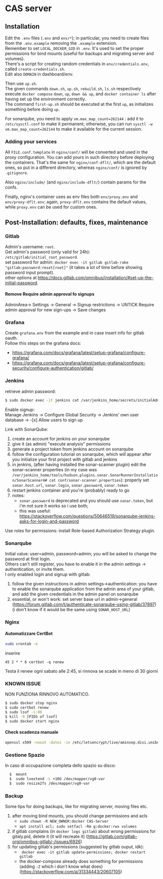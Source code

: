 # CAS server

## Installation
Edit the `.env` files (`.env` and `env/*`); in particular, you need to create files from the `.env.example` removing the `.example` extension.  
Remember to set `LOCAL_DOCKER_GID` in `.env`. It's used to set the proper permissions for bind mounts (useful for backups and migrating server and volumes).  
There's a script for creating random credentials in `env/credentials.env`, called `create-credentials.sh`.  
Edit also `DOMAIN` in dashboard/env.  

Then use `up.sh`.  
The given commands `down.sh`, `up.sh`, `rebuild.sh`, `ls.sh` respectively execute `docker compose` `down`, `up`, `down && up`, and `docker container ls` after having set up the environment correctly.  
The command `first-up.sh` should be executed at the first `up`, as initializes something before doing `up`.  

For sonarqube, you need to apply `vm.max_map_count=262144` : add it to `/etc/sysctl.conf` to make it permanent; otherwise, you can run `sysctl -w vm.max_map_count=262144` to make it available for the current session.  

### Adding your services

All `FILE.conf.template` in `nginx/conf/` will be converted and used in the proxy configuration. You can add yours in such directory before deploying the containers. That's the same for `nginx/conf-dflt/`, which are the default ones, so put in a different directory, whereas `nginx/conf/` is ignored by `.gitignore`.  

Also `nginx/include/` (and `nginx/include-dflt/`) contain params for the confs.  

Finally, nginx's container uses as env files both `env/proxy.env` and `env/proxy-dflt.env`: again, `proxy-dflt.env` contains the default values, while `proxy.env` can be used for custom ones.   

## Post-Installation: defaults, fixes, maintenance

### Gitlab

Admin's username: `root`.  
Get admin's password (only valid for 24h): `/etc/gitlab/initial_root_password`.  
set password for admin: `docker exec -it gitlab gitlab-rake "gitlab:password:reset[root]"` (it takes a lot of time before showing password input prompt).  
other options at https://docs.gitlab.com/omnibus/installation/#set-up-the-initial-password.    

#### Remove Require admin approval fo signups
AdminArea-> Settings -> General -> Signup restrictions -> UNTICK Require admin approval for new sign-ups -> Save changes

### Grafana

Create `grafana.env` from the example and in case insert info for gitlab oauth.  
Follow this steps on the grafana docs: 
*	https://grafana.com/docs/grafana/latest/setup-grafana/configure-grafana/
*	https://grafana.com/docs/grafana/latest/setup-grafana/configure-security/configure-authentication/gitlab/

### Jenkins

retrieve admin password:  
```bash
$ sudo docker exec -it jenkins cat /var/jenkins_home/secrets/initialAdminPassword
```

Enable signup:  
Manage Jenkins -> Configure Global  Security ->  Jenkins’ own user  database -> -[x] Allow users to sign up  

Link with SonarQube:  
1.	create an account for jenkins on your sonarqube  
2.	give it (as admin) "execute analysis" permissions  
3.	generate a project token from jenkins account on sonarqube
4.	follow the configuration tutorial on sonarqube, which will appear after you initialize your first project with gitlab and jenkins
5.	in jenkins, (after having installed the sonar-scanner plugin) edit the sonar-scanner properties (in my case was `/var/jenkins_home/tools/hudson.plugins.sonar.SonarRunnerInstallation/SonarScanner4# cat conf/sonar-scanner.properties`): properly set `sonar.host.url`, `sonar.login`, `sonar.password`, `sonar.token`
6.	restart jenkins container and you're (probably) ready to go
7.	notes: 
	*	`sonar.password` is deprecated and you should use `sonar.token`, but i'm not sure it works so i use both;
	*	this was useful: https://stackoverflow.com/questions/50646519/sonarqube-jenkins-asks-for-login-and-password

Use roles for permissions: install Role-based Authorization Strategy plugin.  

### Sonarqube

Initial value: user=admin, password=admin; you will be asked to change the password at first login.  
Others can't still register, you have to enable it in the admin settings -> authentication, or invite them.  
I only enabled login and signup with gitlab:
1.	follow the given instructions in admin settings->authentication: you have to enable the sonarqube application from the admin area of your gitlab, and add the given credentials in the admin panel on sonarqube
2.	essential, or won't work: set server base url in admin->general (https://forum.gitlab.com/t/authenticate-sonarqube-using-gitlab/37897) (i don't know if it would be the same using `SONAR_HOST_URL`)

### Nginx

####  Automatizzare CertBot

```bash
sudo crontab -e
```
inserire
```
45 2 * * 6 certbot -q renew  
```

Testa il renew ogni sabato alle 2:45, si rinnova se scade in meno di 30 giorni

### KNOWN ISSUE
NON FUNZIONA RINNOVO AUTOMATICO.
```bash
$ sudo docker stop nginx
$ sudo certbot renew
$ sudo lsof -i:80
$ kill -9 [PIDS of lsof]
$ sudo docker start nginx
```

#### Check scadenza manuale
```bash
openssl x509 -noout -dates -in /etc/letsencrypt/live/aminsep.disi.unibo.it/cert.pem
```

### Gestione Spazio
In caso di occupazione completa dello spazio su disco:
```bash
  $  mount
  $  sudo lvextend -L +10G /dev/mapper/vg0-var
  $  sudo resize2fs /dev/mapper/vg0-var
```

### Backup
Some tips for doing backups, like for migrating server, moving files etc.  
1.	after moving bind mounts, you should change permissions and acls
	*	`sudo chown -R NEW_OWNER:docker CAS-Server`  
	*	`apt install acl; sudo setfacl -Rm g:docker:rwx volumes`
2.	if gitlab complains (in `docker logs gitlab`) about wrong permissions for gitaly.pid, delete it (it will recreate it) (https://gitlab.com/gitlab-org/omnibus-gitlab/-/issues/6926)
3.	for updating gitlab's permissions (suggested by gitlab ouput, idk):
	*	` docker exec -it gitlab update-permissions; docker restart gitlab`
	*	the docker-compose already does something for permissions (adding `:Z` which i don't know what does) (https://stackoverflow.com/a/31334443/20607105)
	